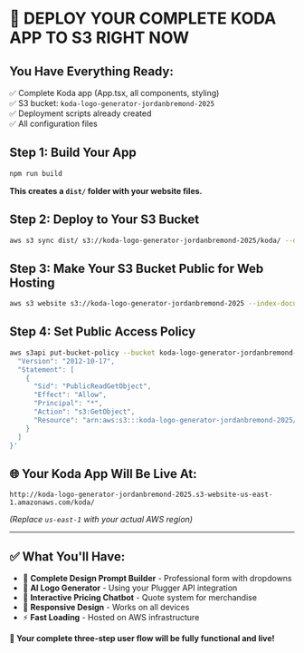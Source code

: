 # 🚀 **DEPLOY YOUR COMPLETE KODA APP TO S3 RIGHT NOW**

## **You Have Everything Ready:**
✅ Complete Koda app (App.tsx, all components, styling)  
✅ S3 bucket: `koda-logo-generator-jordanbremond-2025`  
✅ Deployment scripts already created  
✅ All configuration files  

## **Step 1: Build Your App**
```bash
npm run build
```
**This creates a `dist/` folder with your website files.**

## **Step 2: Deploy to Your S3 Bucket**
```bash
aws s3 sync dist/ s3://koda-logo-generator-jordanbremond-2025/koda/ --delete
```

## **Step 3: Make Your S3 Bucket Public for Web Hosting**
```bash
aws s3 website s3://koda-logo-generator-jordanbremond-2025 --index-document index.html --error-document index.html
```

## **Step 4: Set Public Access Policy**
```bash
aws s3api put-bucket-policy --bucket koda-logo-generator-jordanbremond-2025 --policy '{
  "Version": "2012-10-17",
  "Statement": [
    {
      "Sid": "PublicReadGetObject",
      "Effect": "Allow",
      "Principal": "*",
      "Action": "s3:GetObject",
      "Resource": "arn:aws:s3:::koda-logo-generator-jordanbremond-2025/*"
    }
  ]
}'
```

## **🌐 Your Koda App Will Be Live At:**
```
http://koda-logo-generator-jordanbremond-2025.s3-website-us-east-1.amazonaws.com/koda/
```
*(Replace `us-east-1` with your actual AWS region)*

---

## **✅ What You'll Have:**
- 🎨 **Complete Design Prompt Builder** - Professional form with dropdowns
- 🤖 **AI Logo Generator** - Using your Plugger API integration  
- 💬 **Interactive Pricing Chatbot** - Quote system for merchandise
- 📱 **Responsive Design** - Works on all devices
- ⚡ **Fast Loading** - Hosted on AWS infrastructure

**🎉 Your complete three-step user flow will be fully functional and live!**